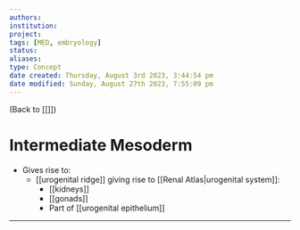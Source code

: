 ```yaml
---
authors: 
institution: 
project: 
tags: [MED, embryology]
status: 
aliases: 
type: Concept
date created: Thursday, August 3rd 2023, 3:44:54 pm
date modified: Sunday, August 27th 2023, 7:55:09 pm
---
```


(Back to [[]])

# Intermediate Mesoderm

- Gives rise to:
	- [[urogenital ridge]] giving rise to [[Renal Atlas|urogenital system]]:
		- [[kidneys]]
		- [[gonads]]
		- Part of [[urogenital epithelium]]

---

